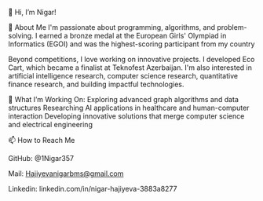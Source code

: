 👋 Hi, I’m Nigar!

👀 About Me
I'm passionate about programming, algorithms, and problem-solving. I earned a bronze medal at the European Girls' Olympiad in Informatics (EGOI) and was the highest-scoring participant from my country

Beyond competitions, I love working on innovative projects. I developed Eco Cart, which became a finalist at Teknofest Azerbaijan. I'm also interested in artificial intelligence research, computer science research, quantitative finance research, and building impactful technologies.

🚀 What I’m Working On: 
Exploring advanced graph algorithms and data structures
Researching AI applications in healthcare and human-computer interaction
Developing innovative solutions that merge computer science and electrical engineering

📫 How to Reach Me

GitHub: @1Nigar357

Mail: Hajiyevanigarbms@gmail.com

Linkedin: linkedin.com/in/nigar-hajiyeva-3883a8277
